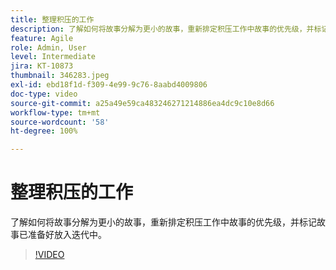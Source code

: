 ```yaml
---
title: 整理积压的工作
description: 了解如何将故事分解为更小的故事，重新排定积压工作中故事的优先级，并标记故事已准备好放入迭代中。
feature: Agile
role: Admin, User
level: Intermediate
jira: KT-10873
thumbnail: 346283.jpeg
exl-id: ebd18f1d-f309-4e99-9c76-8aabd4009806
doc-type: video
source-git-commit: a25a49e59ca483246271214886ea4dc9c10e8d66
workflow-type: tm+mt
source-wordcount: '58'
ht-degree: 100%

---
```


# 整理积压的工作

了解如何将故事分解为更小的故事，重新排定积压工作中故事的优先级，并标记故事已准备好放入迭代中。

>[!VIDEO](https://video.tv.adobe.com/v/346283/?quality=12&learn=on)
